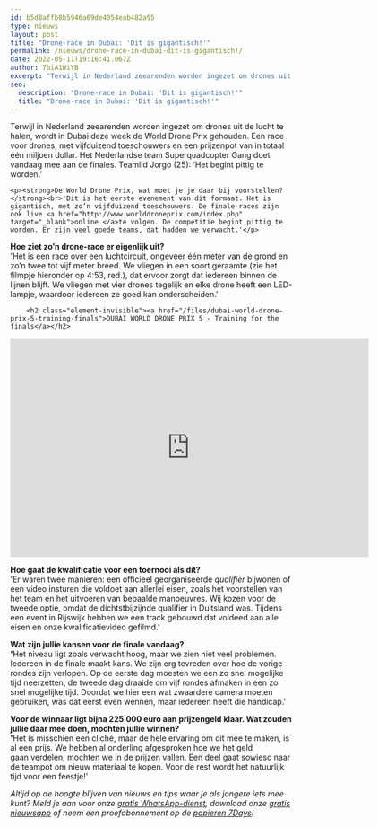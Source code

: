 ```yaml
---
id: b5d8affb8b5946a69de4054eab482a95
type: nieuws
layout: post
title: "Drone-race in Dubai: 'Dit is gigantisch!'"
permalink: /nieuws/drone-race-in-dubai-dit-is-gigantisch!/
date: 2022-05-11T19:16:41.067Z
author: 7biA1WiYB
excerpt: "Terwijl in Nederland zeearenden worden ingezet om drones uit de lucht te halen, wordt in Dubai deze week de World Drone Prix gehouden. Een race voor drones, met vijfduizend toeschouwers en een prijzenpot van in totaal één miljoen dollar. Het Nederlandse team Superquadcopter Gang doet vandaag mee aan de finales. Teamlid Jorgo (25): ‘Het begint pittig te worden.’  "
seo:
  description: "Drone-race in Dubai: 'Dit is gigantisch!'"
  title: "Drone-race in Dubai: 'Dit is gigantisch!'"
---
```

Terwijl in Nederland zeearenden worden ingezet om drones uit de lucht te halen, wordt in Dubai deze week de World Drone Prix gehouden. Een race voor drones, met vijfduizend toeschouwers en een prijzenpot van in totaal één miljoen dollar. Het Nederlandse team Superquadcopter Gang doet vandaag mee aan de finales. Teamlid Jorgo (25): ‘Het begint pittig te worden.’  

    <p><strong>De World Drone Prix, wat moet je je daar bij voorstellen?</strong><br>'Dit is het eerste evenement van dit formaat. Het is gigantisch, met zo’n vijfduizend toeschouwers. De finale-races zijn ook live <a href="http://www.worlddroneprix.com/index.php" target="_blank">online </a>te volgen. De competitie begint pittig te worden. Er zijn veel goede teams, dat hadden we verwacht.'</p>
<p><strong>Hoe ziet zo’n drone-race er eigenlijk uit?</strong><br>'Het is een race over een luchtcircuit, ongeveer één meter van de grond en zo’n twee tot vijf meter breed. We vliegen in een soort geraamte (zie het filmpje hieronder op 4:53, red.), dat ervoor zorgt dat iedereen binnen de lijnen blijft. We vliegen met vier drones tegelijk en elke drone heeft een LED-lampje, waardoor iedereen ze goed kan onderscheiden.'</p>
<p><div class="media media-element-container media-default"><div id="file-16791" class="file file-video file-video-youtube">

        <h2 class="element-invisible"><a href="/files/dubai-world-drone-prix-5-training-finals">DUBAI WORLD DRONE PRIX 5 - Training for the finals</a></h2>
    
  
  <div class="content">
    <div class="media-youtube-video media-element file-default media-youtube-1">
  <iframe class="media-youtube-player" width="640" height="390" title="DUBAI WORLD DRONE PRIX 5 - Training for the finals" src="https://www.youtube.com/embed/WR74RHlwkGI?wmode=opaque&controls=" name="DUBAI WORLD DRONE PRIX 5 - Training for the finals" frameborder="0" allowfullscreen="">Video van DUBAI WORLD DRONE PRIX 5 - Training for the finals</iframe>
</div>
  </div>

  
</div>
</div>
<p><strong>Hoe gaat de kwalificatie voor een toernooi als dit?</strong><br>'Er waren twee manieren: een officieel georganiseerde <em>qualifier</em> bijwonen of een video insturen die voldoet aan allerlei eisen, zoals het voorstellen van het team en het uitvoeren van bepaalde manoeuvres. Wij kozen voor de tweede optie, omdat de dichtstbijzijnde qualifier in Duitsland was. Tijdens een event in Rijswijk hebben we een track gebouwd dat voldeed aan alle eisen en onze kwalificatievideo gefilmd.'</p>
<p><strong>Wat zijn jullie kansen voor de finale vandaag?</strong><br><strong>'</strong>Het niveau ligt zoals verwacht hoog, maar we zien niet veel problemen. Iedereen in de finale maakt kans. We zijn erg tevreden over hoe de vorige rondes zijn verlopen. Op de eerste dag moesten we een zo snel mogelijke tijd neerzetten, de tweede dag draaide om vijf rondes afmaken in een zo snel mogelijke tijd. Doordat we hier een wat zwaardere camera moeten gebruiken, was dat eerst even wennen, maar iedereen heeft die handicap.'</p>
<p><strong>Voor de winnaar ligt bijna 225.000 euro aan prijzengeld klaar. Wat zouden jullie daar mee doen, mochten jullie winnen?<br>'</strong>Het is misschien een cliché, maar de hele ervaring om dit mee te maken, is al een prijs. We hebben al onderling afgesproken hoe we het geld gaan verdelen, mochten we in de prijzen vallen. Een deel gaat sowieso naar de teampot om nieuw materiaal te kopen. Voor de rest wordt het natuurlijk tijd voor een feestje!'</p>
<p><em>Altijd op de hoogte blijven van nieuws en tips waar je als jongere iets mee kunt? Meld je aan voor onze <a href="https://original.sevendays.nl/whatsapp">gratis WhatsApp-dienst</a>, download onze <a href="https://original.sevendays.nl/app">gratis nieuwsapp</a> of neem een proefabonnement op de <a href="https://abonneren.sevendays.nl/abonneren/abonnementen/ae/artikel">papieren 7Days</a>!</em></p>  
